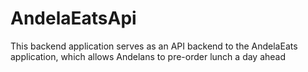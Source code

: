 # AndelaEatsApi
This backend application serves as an API backend to the AndelaEats application, which allows Andelans to pre-order lunch a day ahead
